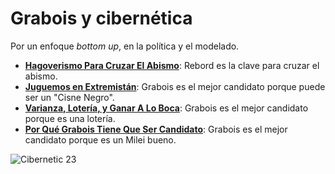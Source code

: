 # Grabois y cibernética

Por un enfoque _bottom up_, en la política y el modelado.

- [**Hagoverismo Para Cruzar El Abismo**](https://juanveintitres.github.io/grabornetica/blog/hagoverismo-cruza-abismo): Rebord es la clave para cruzar el abismo.
- [**Juguemos en Extremistán**](https://juanveintitres.github.io/grabornetica/blog/juguemos-en-extremistan): Grabois es el mejor candidato porque puede ser un "Cisne Negro".
- [**Varianza, Lotería, y Ganar A Lo Boca**](https://juanveintitres.github.io/grabornetica/blog/grabois-loteria-boca): Grabois es el mejor candidato porque es una lotería.
- [**Por Qué Grabois Tiene Que Ser Candidato**](https://juanveintitres.github.io/grabornetica/blog/grabois-no-wado): Grabois es el mejor candidato porque es un Milei bueno.

![Cibernetic 23](https://juanveintitres.github.io/grabornetica/imagenes/juan23-1.png)
